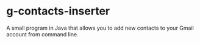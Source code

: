 g-contacts-inserter
===================

A small program in Java that allows you to add new contacts to your Gmail account from command line.

